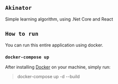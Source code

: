 
## `Akinator`

  

Simple learning algorithm, using .Net Core and React

  

## `How to run`

  

You can run this entire application using docker.

  

### `docker-compose up`

  

After installing [Docker](https://docs.docker.com/) on your machine, simply run: 

> docker-compose up -d --build
